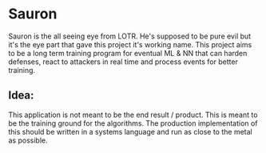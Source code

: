 # Sauron

Sauron is the all seeing eye from LOTR. He's supposed to be pure evil but it's the eye part that gave this project
it's working name. This project aims to be a long term training program for eventual ML & NN that can harden defenses,
react to attackers in real time and process events for better training.

## Idea:

This application is not meant to be the end result / product. This is meant to be the training ground for the 
algorithms. The production implementation of this should be written in a systems language and run as close to the
metal as possible.
